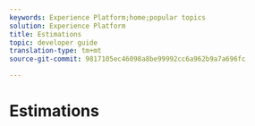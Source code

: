 ```yaml
---
keywords: Experience Platform;home;popular topics
solution: Experience Platform
title: Estimations
topic: developer guide
translation-type: tm+mt
source-git-commit: 9817105ec46098a8be99992cc6a962b9a7a696fc

---
```



# Estimations

